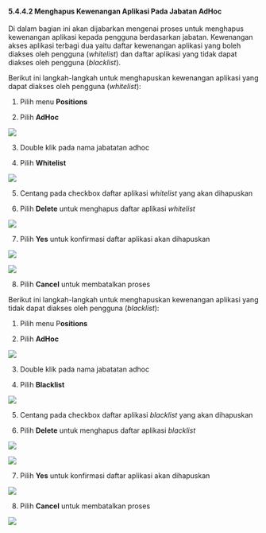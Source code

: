 #### **5.4.4.2 Menghapus Kewenangan Aplikasi Pada Jabatan AdHoc**

Di dalam bagian ini akan dijabarkan mengenai proses untuk menghapus kewenangan aplikasi kepada pengguna berdasarkan jabatan.
Kewenangan akses aplikasi terbagi dua yaitu daftar kewenangan aplikasi yang boleh diakses oleh pengguna (*whitelist*) dan 
daftar aplikasi yang tidak dapat diakses oleh pengguna (*blacklist*).

Berikut ini langkah-langkah untuk menghapuskan kewenangan aplikasi yang dapat diakses oleh pengguna (*whitelist*):

1. Pilih menu **Positions**

2. Pilih **AdHoc**

![](media/e17721459ecde06bdac806ad5fa77aab.png)

3. Double klik pada nama jabatatan adhoc

4. Pilih **Whitelist**

![](media/fe9d68e8f93d28d5a25d88a54fbe7769.png)

5. Centang pada checkbox daftar aplikasi *whitelist* yang akan dihapuskan

6. Pilih **Delete** untuk menghapus daftar aplikasi *whitelist*

![](media/2c26d3279db016a198106d8bbcefc14e.jpg)

7. Pilih **Yes** untuk konfirmasi daftar aplikasi akan dihapuskan

![](media/45becc50fa4b10479134ad221919907c.jpg)

![](media/2407660ec91077ab7d52168cfc073c51.jpg)

8. Pilih **Cancel** untuk membatalkan proses

Berikut ini langkah-langkah untuk menghapuskan kewenangan aplikasi yang tidak dapat diakses oleh pengguna (*blacklist*):

1. Pilih menu P**ositions**

2. Pilih **AdHoc**

![](media/73320e7a8c27f7c722cae3e80d6615d7.png)

3. Double klik pada nama jabatatan adhoc

4. Pilih **Blacklist**

![](media/f5c3fd09ad2510680cd0f8d4ec95e98d.png)

5. Centang pada checkbox daftar aplikasi *blacklist* yang akan dihapuskan

6. Pilih **Delete** untuk menghapus daftar aplikasi *blacklist*

![](media/34e9cea9ce84bff53c5513a184e89969.jpg)

![](media/ea3af7770175851ff33217c9520fcf7c.jpg)

7. Pilih **Yes** untuk konfirmasi daftar aplikasi akan dihapuskan

![](media/2d4b40b14a7abb406876af792a8e417e.jpg)

8. Pilih **Cancel** untuk membatalkan proses

![](media/2d4b40b14a7abb406876af792a8e417e.jpg)